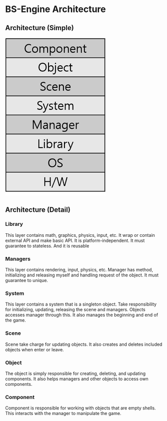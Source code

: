 # BS-Engine Architecture

## Architecture (Simple)

![Architecture](/Image/Architecture.png)

## Architecture (Detail)

### Library

This layer contains math, graphics, physics, input, etc. It wrap or contain external API and make basic API. It is platform-independent. It must guarantee to stateless. And it is reusable  

### Managers

This layer contains rendering, input, physics, etc. Manager has method, initializing and releasing myself and handling request of the object. It must guarantee to unique.  

### System

This layer contains a system that is a singleton object. Take responsibility for initializing, updating, releasing the scene and managers. Objects accesses manager through this. It also manages the beginning and end of the game.

### Scene

Scene take charge for updating objects. It also creates and deletes included objects when enter or leave.

### Object

The object is simply responsible for creating, deleting, and updating components. It also helps managers and other objects to access own components.

### Component

Component is responsible for working with objects that are empty shells. This interacts with the manager to manipulate the game.
